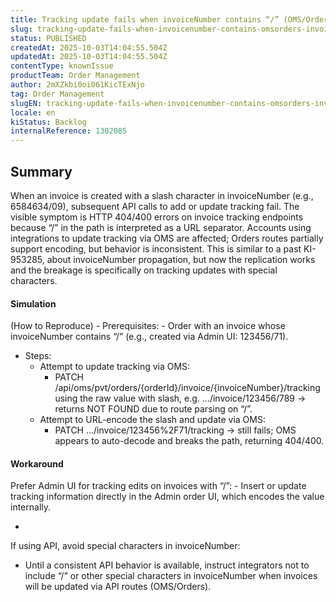 ```yaml
---
title: Tracking update fails when invoiceNumber contains “/” (OMS/Orders invoice routes)
slug: tracking-update-fails-when-invoicenumber-contains-omsorders-invoice-routes
status: PUBLISHED
createdAt: 2025-10-03T14:04:55.504Z
updatedAt: 2025-10-03T14:04:55.504Z
contentType: knownIssue
productTeam: Order Management
author: 2mXZkbi0oi061KicTExNjo
tag: Order Management
slugEN: tracking-update-fails-when-invoicenumber-contains-omsorders-invoice-routes
locale: en
kiStatus: Backlog
internalReference: 1302085
---
```


## Summary


When an invoice is created with a slash character in invoiceNumber (e.g., 6584634/09), subsequent API calls to add or update tracking fail.
The visible symptom is HTTP 404/400 errors on invoice tracking endpoints because “/” in the path is interpreted as a URL separator.
Accounts using integrations to update tracking via OMS are affected; Orders routes partially support encoding, but behavior is inconsistent. This is similar to a past KI-953285, about invoiceNumber propagation, but now the replication works and the breakage is specifically on tracking updates with special characters.


#### Simulation


(How to Reproduce) - Prerequisites: - Order with an invoice whose invoiceNumber contains “/” (e.g., created via Admin UI: 123456/71).

- Steps:
  - Attempt to update tracking via OMS:
    - PATCH /api/oms/pvt/orders/{orderId}/invoice/{invoiceNumber}/tracking using the raw value with slash, e.g. .../invoice/123456/789 → returns NOT FOUND due to route parsing on “/”.
  - Attempt to URL-encode the slash and update via OMS:
    - PATCH .../invoice/123456%2F71/tracking → still fails; OMS appears to auto-decode and breaks the path, returning 404/400.


#### Workaround


Prefer Admin UI for tracking edits on invoices with “/”: - Insert or update tracking information directly in the Admin order UI, which encodes the value internally.

-

If using API, avoid special characters in invoiceNumber:

  - Until a consistent API behavior is available, instruct integrators not to include “/” or other special characters in invoiceNumber when invoices will be updated via API routes (OMS/Orders).






